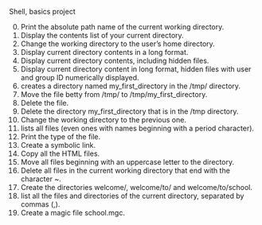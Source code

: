 Shell, basics project

0. Print the absolute path name of the current working directory.
1. Display the contents list of your current directory.
2. Change the working directory to the user’s home directory.
3. Display current directory contents in a long format.
4. Display current directory contents, including hidden files.
5. Display current directory content in long format, hidden files with user and group ID numerically displayed.
6. creates a directory named my_first_directory in the /tmp/ directory.
7. Move the file betty from /tmp/ to /tmp/my_first_directory.
8. Delete the file.
9. Delete the directory my_first_directory that is in the /tmp directory.
10. Change the working directory to the previous one.
11. lists all files (even ones with names beginning with a period character).
12. Print the type of the file.
13. Create a symbolic link.
14. Copy all the HTML files.
15. Move all files beginning with an uppercase letter to the directory.
16. Delete all files in the current working directory that end with the character ~.
17. Create the directories welcome/, welcome/to/ and welcome/to/school.
18. list all the files and directories of the current directory, separated by commas (,).
19. Create a magic file school.mgc.
